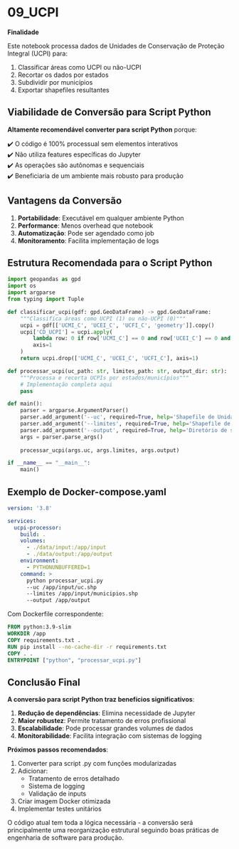 # 09_UCPI

**Finalidade**

Este notebook processa dados de Unidades de Conservação de Proteção Integral (UCPI) para:

1. Classificar áreas como UCPI ou não-UCPI
2. Recortar os dados por estados
3. Subdividir por municípios
4. Exportar shapefiles resultantes

## Viabilidade de Conversão para Script Python

**Altamente recomendável converter para script Python** porque:

✔️ O código é 100% processual sem elementos interativos  
✔️ Não utiliza features específicas do Jupyter  
✔️ As operações são autônomas e sequenciais  
✔️ Beneficiaria de um ambiente mais robusto para produção  

## Vantagens da Conversão

1. **Portabilidade**: Executável em qualquer ambiente Python
2. **Performance**: Menos overhead que notebook
3. **Automatização**: Pode ser agendado como job
4. **Monitoramento**: Facilita implementação de logs

## Estrutura Recomendada para o Script Python

```python
import geopandas as gpd
import os
import argparse
from typing import Tuple

def classificar_ucpi(gdf: gpd.GeoDataFrame) -> gpd.GeoDataFrame:
    """Classifica áreas como UCPI (1) ou não-UCPI (0)"""
    ucpi = gdf[['UCMI_C', 'UCEI_C', 'UCFI_C', 'geometry']].copy()
    ucpi['CD_UCPI'] = ucpi.apply(
        lambda row: 0 if row['UCMI_C'] == 0 and row['UCEI_C'] == 0 and row['UCFI_C'] == 0 else 1,
        axis=1
    )
    return ucpi.drop(['UCMI_C', 'UCEI_C', 'UCFI_C'], axis=1)

def processar_ucpi(uc_path: str, limites_path: str, output_dir: str):
    """Processa e recorta UCPIs por estados/municípios"""
    # Implementação completa aqui
    pass

def main():
    parser = argparse.ArgumentParser()
    parser.add_argument('--uc', required=True, help='Shapefile de Unidades de Conservação')
    parser.add_argument('--limites', required=True, help='Shapefile de municípios')
    parser.add_argument('--output', required=True, help='Diretório de saída')
    args = parser.parse_args()
    
    processar_ucpi(args.uc, args.limites, args.output)

if __name__ == "__main__":
    main()
```

## Exemplo de Docker-compose.yaml

```yaml
version: '3.8'

services:
  ucpi-processor:
    build: .
    volumes:
      - ./data/input:/app/input
      - ./data/output:/app/output
    environment:
      - PYTHONUNBUFFERED=1
    command: >
      python processar_ucpi.py 
      --uc /app/input/uc.shp 
      --limites /app/input/municipios.shp 
      --output /app/output
```

Com Dockerfile correspondente:
```dockerfile
FROM python:3.9-slim
WORKDIR /app
COPY requirements.txt .
RUN pip install --no-cache-dir -r requirements.txt
COPY . .
ENTRYPOINT ["python", "processar_ucpi.py"]
```

## Conclusão Final

**A conversão para script Python traz benefícios significativos**:

1. **Redução de dependências**: Elimina necessidade de Jupyter
2. **Maior robustez**: Permite tratamento de erros profissional
3. **Escalabilidade**: Pode processar grandes volumes de dados
4. **Monitorabilidade**: Facilita integração com sistemas de logging

**Próximos passos recomendados**:

1. Converter para script .py com funções modularizadas
2. Adicionar:
   - Tratamento de erros detalhado
   - Sistema de logging
   - Validação de inputs
3. Criar imagem Docker otimizada
4. Implementar testes unitários

O código atual tem toda a lógica necessária - a conversão será principalmente uma reorganização estrutural seguindo boas práticas de engenharia de software para produção.
